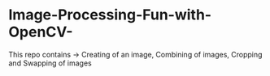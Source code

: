 # Image-Processing-Fun-with-OpenCV-
This repo contains -> Creating of an image, Combining of images, Cropping and Swapping of images

